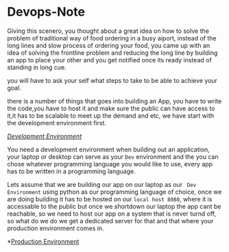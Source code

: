 # Devops-Note

Giving this scenero, you thought about a great idea on how to solve the problem of traditional way of food ordering in a busy aiport, instead of the long lines and slow process of ordering your food, you came up with an idea of solving the frontline problem and reducing the long line by building an app to place your other and you get notified once its ready instead of standing in long cue.

you will have to ask your self what steps to take to be able to achieve your goal.

there is a number of things that goes into building an App, you have to write the code,you have to host it and make sure the public can have access to it,it has to be scalable to meet up the demand and etc, we have start with the development environment first.

*<ins>Development Environment</ins>*

You need a development environment when building out an application, your laptop or desktop can serve as your `Dev` environment and the you can chose whatever programming language you would like to use, every app has to be written in a programming language.

Lets assume that we are building our app on our laptop as our ` Dev Environment` using python as our programming language of choice, once we are doing building it has to be hosted on our `local host 8080`, where it is accessable to the public but once we shortdown our laptop the app cant be reachable, so we need to host our app on a system that is never turnd off, so what do we do we get a dedicated server for that and that where your production environment comes in.

*<ins>Production Environment
